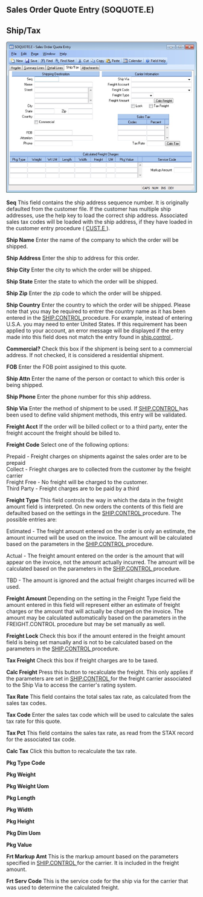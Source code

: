 ##  Sales Order Quote Entry (SOQUOTE.E)

<PageHeader />

##  Ship/Tax

![](./SOQUOTE-E-4.jpg)

**Seq** This field contains the ship address sequence number. It is originally defaulted from the customer file. If the customer has multiple ship addresses, use the help key to load the correct ship address. Associated sales tax codes will be loaded with the ship address, if they have loaded in the customer entry procedure ( [ CUST.E ](../../../../../../../../../../../rover/AP-OVERVIEW/AP-ENTRY/ACCT-CONTROL/ACCT-CONTROL-1/ar-e/CUST-E) ).   
  
**Ship Name** Enter the name of the company to which the order will be
shipped.  
  
**Ship Address** Enter the ship to address for this order.  
  
**Ship City** Enter the city to which the order will be shipped.  
  
**Ship State** Enter the state to which the order will be shipped.  
  
**Ship Zip** Enter the zip code to which the order will be shipped.  
  
**Ship Country** Enter the country to which the order will be shipped. Please note that you may be required to entrer the country name as it has been entered in the [ SHIP.CONTROL ](../../../../../../../../../../../rover/AP-OVERVIEW/AP-ENTRY/AP-E/AP-E-1/MSHIP-E/MSHIP-E-1/SHIP-CONTROL) procedure. For example, instead of entering U.S.A. you may need to enter United States. If this requirement has been applied to your account, an error message will be displayed if the entry made into this field does not match the entry found in [ ship.control ](../../../../../../../../../../../rover/AP-OVERVIEW/AP-ENTRY/ACCT-CONTROL/ACCT-CONTROL-1/ar-e/CUST-E/CUST-E-8/ship-control) .   
  
**Commercial?** Check this box if the shipment is being sent to a commercial
address. If not checked, it is considered a residential shipment.  
  
**FOB** Enter the FOB point assigined to this quote.  
  
**Ship Attn** Enter the name of the person or contact to which this order is
being shipped.  
  
**Ship Phone** Enter the phone number for this ship address.  
  
**Ship Via** Enter the method of shipment to be used. If [ SHIP.CONTROL ](../../../../../../../../../../../rover/AP-OVERVIEW/AP-ENTRY/AP-E/AP-E-1/MSHIP-E/MSHIP-E-1/SHIP-CONTROL) has been used to define valid shipment methods, this entry will be validated.   
  
**Freight Acct** If the order will be billed collect or to a third party,
enter the freight account the freight should be billed to.  
  
**Freight Code** Select one of the following options:  
  
Prepaid - Freight charges on shipments against the sales order are to be
prepaid  
Collect - Frieght charges are to collected from the customer by the freight
carrier  
Freight Free - No freight will be charged to the customer.  
Third Party - Freight charges are to be paid by a third  
  
**Freight Type** This field controls the way in which the data in the freight amount field is interpreted. On new orders the contents of this field are defaulted based on the settings in the [ SHIP.CONTROL ](../../../../../../../../../../../rover/AP-OVERVIEW/AP-ENTRY/AP-E/AP-E-1/MSHIP-E/MSHIP-E-1/SHIP-CONTROL) procedure. The possible entries are:   
  
Estimated - The freight amount entered on the order is only an estimate, the amount incurred will be used on the invoice. The amount will be calculated based on the parameters in the [ SHIP.CONTROL ](../../../../../../../../../../../rover/AP-OVERVIEW/AP-ENTRY/AP-E/AP-E-1/MSHIP-E/MSHIP-E-1/SHIP-CONTROL) procedure.   
  
Actual - The freight amount entered on the order is the amount that will appear on the invoice, not the amount actually incurred. The amount will be calculated based on the parameters in the [ SHIP.CONTROL ](../../../../../../../../../../../rover/AP-OVERVIEW/AP-ENTRY/AP-E/AP-E-1/MSHIP-E/MSHIP-E-1/SHIP-CONTROL) procedure.   
  
TBD - The amount is ignored and the actual freight charges incurred will be
used.  
  
**Freight Amount** Depending on the setting in the Freight Type field the
amount entered in this field will represent either an estimate of freight
charges or the amount that will actually be charged on the invoice. The amount
may be calculated automatically based on the parameters in the FREIGHT.CONTROL
procedure but may be set manually as well.  
  
**Freight Lock** Check this box if the amount entered in the freight amount field is being set manually and is not to be calculated based on the parameters in the [ SHIP.CONTROL ](../../../../../../../../../../../rover/AP-OVERVIEW/AP-ENTRY/AP-E/AP-E-1/MSHIP-E/MSHIP-E-1/SHIP-CONTROL) procedure.   
  
**Tax Freight** Check this box if freight charges are to be taxed.  
  
**Calc Freight** Press this button to recalculate the freight. This only applies if the parameters are set in [ SHIP.CONTROL ](../../../../../../../../../../../rover/AP-OVERVIEW/AP-ENTRY/AP-E/AP-E-1/MSHIP-E/MSHIP-E-1/SHIP-CONTROL) for the freight carrier associated to the Ship Via to access the carrier's rating system.   
  
**Tax Rate** This field contains the total sales tax rate, as calculated from
the sales tax codes.  
  
**Tax Code** Enter the sales tax code which will be used to calculate the
sales tax rate for this quote.  
  
**Tax Pct** This field contains the sales tax rate, as read from the STAX
record for the associated tax code.  
  
**Calc Tax** Click this button to recalculate the tax rate.  
  
**Pkg Type Code**  
  
**Pkg Weight**  
  
**Pkg Weight Uom**  
  
**Pkg Length**  
  
**Pkg Width**  
  
**Pkg Height**  
  
**Pkg Dim Uom**  
  
**Pkg Value**  
  
**Frt Markup Amt** This is the markup amount based on the parameters specified in [ SHIP.CONTROL ](../../../../../../../../../../../rover/AP-OVERVIEW/AP-ENTRY/AP-E/AP-E-1/MSHIP-E/MSHIP-E-1/SHIP-CONTROL) for the carrier. It is included in the freight amount.   
  
**Frt Serv Code** This is the service code for the ship via for the carrier
that was used to determine the calculated freight.  
  
  
<badge text= "Version 8.10.57" vertical="middle" />

<PageFooter />